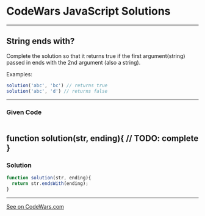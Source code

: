# CodeWars JavaScript Solutions

---

## String ends with?

Complete the solution so that it returns true if the first argument(string) passed in ends with the 2nd argument (also a string).

Examples:
```javascript
solution('abc', 'bc') // returns true
solution('abc', 'd') // returns false
```
---

### Given Code


```javascript

```
function solution(str, ending){
  // TODO: complete
}
---

### Solution


```javascript
function solution(str, ending){
  return str.endsWith(ending);
}
```


---


[See on CodeWars.com](https://www.codewars.com/)